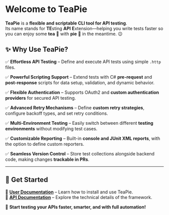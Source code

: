 # Welcome to TeaPie  

**TeaPie** is a **flexible and scriptable CLI tool for API testing**.  
Its name stands for **TE**sting **API** **E**xtension—helping you write tests faster so you can enjoy some **tea** 🍵 with **pie** 🍰 in the meantime. 😉  

## ✨ Why Use TeaPie?  

✅ **Effortless API Testing** – Define and execute API tests using simple `.http` files.  

✅ **Powerful Scripting Support** – Extend tests with C# **pre-request** and **post-response** scripts for data setup, validation, and dynamic behavior.  

✅ **Flexible Authentication** – Supports OAuth2 and **custom authentication providers** for secured API testing.  

✅ **Advanced Retry Mechanisms** – Define **custom retry strategies**, configure backoff types, and set retry conditions.  

✅ **Multi-Environment Testing** – Easily switch between different **testing environments** without modifying test cases.

✅ **Customizable Reporting** – Built-in **console and JUnit XML reports**, with the option to define custom reporters.  

✅ **Seamless Version Control** – Store test collections alongside backend code, making changes **trackable in PRs**.

---

## 📖 Get Started  

🔹 **[User Documentation](docs/getting-started.md)** – Learn how to install and use TeaPie.  
🔹 **[API Documentation](xref:TeaPie)** – Explore the technical details of the framework.  

🚀 **Start testing your APIs faster, smarter, and with full automation!**
